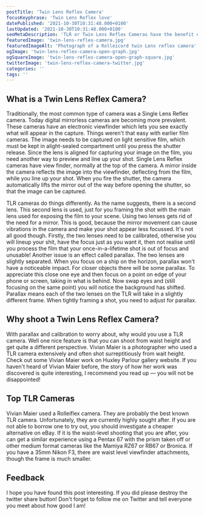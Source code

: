```yaml
---
postTitle: 'Twin Lens Reflex Camera'
focusKeyphrase: 'Twin Lens Reflex love'
datePublished: '2021-10-30T10:31:48.000+0100'
lastUpdated: '2021-10-30T10:31:48.000+0100'
seoMetaDescription: 'TLR or Twin Lens Reflex Cameras have the benefit of you being able to hold the camera at waist level to take a picture and get a more engaging camera angle.'
featuredImage: 'twin-lens-reflex-camera.jpg'
featuredImageAlt: 'Photograph of a Rolleicord twin Lens reflex camera'
ogImage: 'twin-lens-reflex-camera-open-graph.jpg'
ogSquareImage: 'twin-lens-reflex-camera-open-graph-square.jpg'
twitterImage: 'twin-lens-reflex-camera-twitter.jpg'
categories: ''
tags: ''
---
```


<script>
  import ExternalLink from '$lib/components/ExternalLink.svelte';
</script>

## What is a Twin Lens Reflex Camera?

Traditionally, the most common type of camera was a Single Lens Reflex camera. Today digital mirrorless cameras are becoming more prevalent. These cameras have an electronic viewfinder which lets you see exactly what will appear in the capture. Things weren't that easy with earlier film cameras. The image needs to be captured on light sensitive film, which must be kept in alight-sealed compartment until you press the shutter release. Since the lens is aligned for capturing your image on the film, you need another way to preview and line up your shot. Single Lens Reflex cameras have view finder, normally at the top of the camera. A mirror inside the camera reflects the image into the viewfinder, deflecting from the film, while you line up your shot. When you fire the shutter, the camera automatically lifts the mirror out of the way before opening the shutter, so that the image can be captured.

TLR cameras do things differently. As the name suggests, there is a second lens. This second lens is used, just for you framing the shot with the main lens used for exposing the film to your scene. Using two lenses gets rid of the need for a mirror. This is good, because the mirror movement can cause vibrations in the camera and make your shot appear less focussed. It's not all good though. Firstly, the two lenses need to be calibrated, otherwise you will lineup your shit, have the focus just as you want it, then not realise until you process the film that your once-in-a-lifetime shot is out of focus and unusable! Another issue is an effect called parallax. The two lenses are slightly separated. When you focus on a ship on the horizon, parallax won't have a noticeable impact. For closer objects there will be some parallax. To appreciate this close one eye and then focus on a point on edge of your phone or screen, taking in what is behind. Now swap eyes and (still focusing on the same point) you will notice the background has shifted. Parallax means each of the two lenses on the TLR will take in a slightly different frame. When tightly framing a shot, you need to adjust for parallax.

## Why shoot a Twin Lens Reflex Camera?

With parallax and calibration to worry about, why would you use a TLR camera. Well one nice feature is that you can shoot from waist height and get quite a different perspective. Vivian Maier is a photographer who used a TLR camera extensively and often shot surreptitiously from wait height. Check out some <ExternalLink ariaLabel="See Vivian Maier work at Huxley-Parlour" href="https://huxleyparlour.com/artists/vivian-maier/">Vivian Maier work on Huxley Parlour gallery website</ExternalLink>. If you haven't heard of Vivian Maier before, the story of how her work was discovered is quite interesting, I recommend you read up &mdash; you will not be disappointed!

## Top TLR Cameras

Vivian Maier used a Rolleiflex camera. They are probably the best known TLR camera. Unfortunately, they are currently highly sought after. If you are not able to borrow one to try out, you should investigate a cheaper alternative on eBay. If it is the waist-level shooting that you are after, you can get a similar experience using a Pentax 67 with the prism taken off or other medium format cameras like the Mamiya RZ67 or RB67 or Bronica. If you have a 35mm Nikon F3, there are waist level viewfinder attachments, though the frame is much smaller.

## Feedback

I hope you have found this post interesting. If you did please destroy the twitter share button! Don't forget to follow me on Twitter and tell everyone you meet about how good I am!
